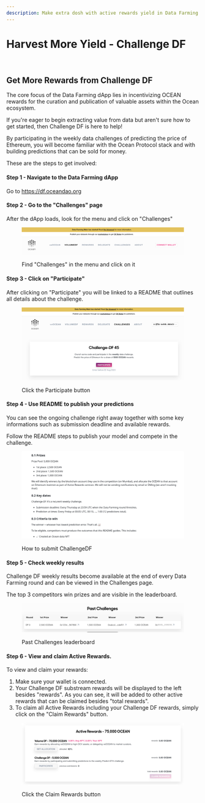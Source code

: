 ```yaml
---
description: Make extra dosh with active rewards yield in Data Farming
---
```


# Harvest More Yield - Challenge DF

<figure><img src="../.gitbook/assets/rewards/gif/challenge-df.gif" alt=""></figure>

## Get More Rewards from Challenge DF

The core focus of the Data Farming dApp lies in incentivizing OCEAN rewards for the curation and publication of valuable assets within the Ocean ecosystem.  

If you're eager to begin extracting value from data but aren't sure how to get started, then Challenge DF is here to help!

By participating in the weekly data challenges of predicting the price of Ethereum, you will become familiar with the Ocean Protocol stack and with building predictions that can be sold for money.

These are the steps to get involved:

#### Step 1 - Navigate to the Data Farming dApp

Go to https://df.oceandao.org

#### Step 2 - Go to the "Challenges" page

After the dApp loads, look for the menu and click on "Challenges"

<figure><img src="../.gitbook/assets/rewards/volumeDF-page.png" alt=""><figcaption><p>Find "Challenges" in the menu and click on it</p></figcaption></figure>

#### Step 3 - Click on "Participate"

After clicking on "Participate" you will be linked to a README that outlines all details about the challenge.

<figure><img src="../.gitbook/assets/rewards/challenge-active.png" alt=""><figcaption><p>Click the Participate button</p></figcaption></figure>

#### Step 4 - Use README to publish your predictions

You can see the ongoing challenge right away together with some key informations such as submission deadline and available rewards.

Follow the README steps to publish your model and compete in the challenge.

<figure><img src="../.gitbook/assets/rewards/challenge-df-readme.png" alt=""><figcaption><p>How to submit ChallengeDF</p></figcaption></figure>

#### Step 5 - Check weekly results

Challenge DF weekly results become available at the end of every Data Farming round and can be viewed in the Challenges page.

The top 3 competitors win prizes and are visible in the leaderboard.

<figure><img src="../.gitbook/assets/rewards/challenge-history.png" alt=""><figcaption><p>Past Challenges leaderboard</p></figcaption></figure>

#### Step 6 - View and claim Active Rewards.

To view and claim your rewards:
1. Make sure your wallet is connected.
2. Your Challenge DF substream rewards will be displayed to the left besides "rewards". As you can see, it will be added to other active rewards that can be claimed besides "total rewards".
3. To claim all Active Rewards including your Challenge DF rewards, simply click on the "Claim Rewards" button.

<figure><img src="../.gitbook/assets/rewards/challenge-substream.png" alt=""><figcaption><p>Click the Claim Rewards button</p></figcaption></figure>
